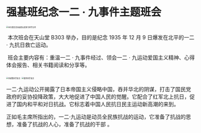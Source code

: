 # 强基班纪念一二 · 九事件主题班会

<img src="https://pic.imgdb.cn/item/6620926d0ea9cb1403ef6144.jpg" alt="本次班会活动由班长武莫凡同学主持" style="zoom: 33%;">

​		本次班会在天山堂 B303 举办，目的是纪念 1935 年 12 月 9 日爆发在北平的一二 · 九抗日救亡运动。

​		班会主要内容有：重温一二 · 九事件经过、领会一二 · 九运动爱国主义精神、心得体会报告、相关书籍阅读和分享等。

<img src="https://pic.imgdb.cn/item/6620926d0ea9cb1403ef628e.jpg" alt="李祺策同学发言" style="zoom: 33%;">

<img src="https://pic.imgdb.cn/item/6620926d0ea9cb1403ef5fb5.jpg" alt="黄萍同学发言" style="zoom: 33%;">

​		一二·九运动公开揭露了日本帝国主义侵略中国，吞并华北的阴谋，打击了国民党政府的妥协投降政策，大大地促进了中国人民的觉醒。它配合了红军北上抗日，促进了国内和平和对日抗战。它标志着中国人民抗日民主运动新高潮的来到。

​		正如毛主席所指出的，一二·九运动是动员全民族抗战的运动，它准备了抗战的思想，准备了抗战的人心，准备了抗战的干部 。